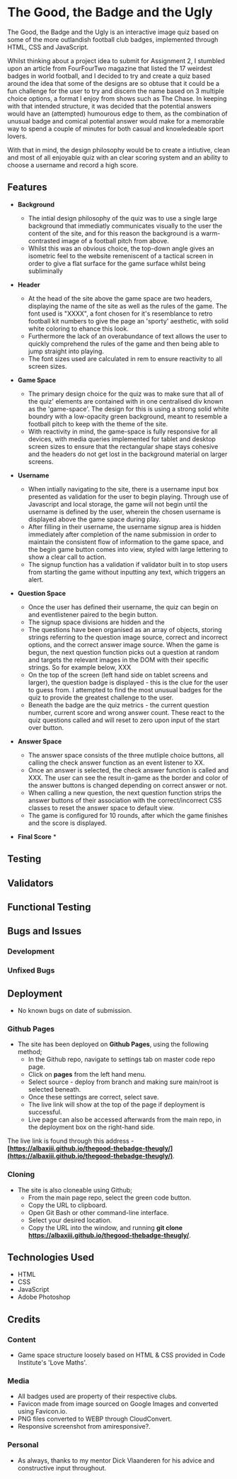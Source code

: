 # The Good, the Badge and the Ugly

The Good, the Badge and the Ugly is an interactive image quiz based on some of the more outlandish football club badges, implemented through HTML, CSS and JavaScript.

Whilst thinking about a project idea to submit for Assignment 2, I stumbled upon an article from FourFourTwo magazine that listed the 17 weirdest badges in world football, and I decided to try and create a quiz based around the idea that some of the designs are so obtuse that it could be a fun challenge for the user to try and discern the name based on 3 multiple choice options, a format I enjoy from shows such as The Chase. In keeping with that intended structure, it was decided that the potential answers would have an (attempted) humourous edge to them, as the combination of unusual badge and comical potential answer would make for a memorable way to spend a couple of minutes for both casual and knowledeable sport lovers.

With that in mind, the design philosophy would be to create a intiutive, clean and most of all enjoyable quiz with an clear scoring system and an ability to choose a username and record a high score.

## Features

* __Background__
    * The intial design philosophy of the quiz was to use a single large background that immediatly communicates visually to the user the content of the site, and for this reason the background is a warm-contrasted image of a football pitch from above. 
    * Whilst this was an obvious choice, the top-down angle gives an isometric feel to the website remeniscent of a tactical screen in order to give a flat surface for the game surface whilst being subliminally 

* __Header__
    * At the head of the site above the game space are two headers, displaying the name of the site as well as the rules of the game. The font used is "XXXX", a font chosen for it's resemblance to retro football kit numbers to give the page an 'sporty' aesthetic, with solid white coloring to ehance this look.
    * Furthermore the lack of an overabundance of text allows the user to quickly comprehend the rules of the game and then being able to jump straight into playing.
    * The font sizes used are calculated in rem to ensure reactivity to all screen sizes.

* __Game Space__
    * The primary design choice for the quiz was to make sure that all of the quiz' elements are contained with in one centralised div known as the 'game-space'. The design for this is using a strong solid white boundry with a low-opacity green background, meant to resemble a football pitch to keep with the theme of the site.
    * With reactivity in mind, the game-space is fully responsive for all devices, with media queries implemented for tablet and desktop screen sizes to ensure that the rectangular shape stays cohesive and the headers do not get lost in the background material on larger screens.

* __Username__
    * When intially navigating to the site, there is a username input box presented as validation for the user to begin playing. Through use of Javascript and local storage, the game will not begin until the username is defined by the user, wherein the chosen username is displayed above the game space during play.
    * After filling in their username, the username signup area is hidden immediately after completion of the name submission in order to maintain the consistent flow of information to the game space, and the begin game button comes into view, styled with large lettering to show a clear call to action.
    * The signup function has a validation if validator built in to stop users from starting the game without inputting any text, which triggers an alert.

* __Question Space__
    * Once the user has defined their username, the quiz can begin on and eventlistener paired to the begin button.
    * The signup space divisions are hidden and the 
    * The questions have been organised as an array of objects, storing strings referring to the question image source, correct and incorrect options, and the correct answer image source. When the game is begun, the next question function picks out a question at random and targets the relevant images in the DOM with their specific strings. So for example below, XXX
    * On the top of the screen (left hand side on tablet screens and larger), the question badge is displayed - this is the clue for the user to guess from. I attempted to find the most unusual badges for the quiz to provide the greatest challenge to the user. 
    * Beneath the badge are the quiz metrics - the current question number, current score and wrong answer count. These react to the quiz questions called and will reset to zero upon input of the start over button.

* __Answer Space__
    * The answer space consists of the three mutliple choice buttons, all calling the check answer function as an event listener to XX.
    * Once an answer is selected, the check answer function is called and XXX. The user can see the result in-game as the border and color of the answer buttons is changed depending on correct answer or not.
    * When calling a new question, the next question function strips the answer buttons of their association with the correct/incorrect CSS classes to reset the answer space to default view.
    * The game is configured for 10 rounds, after which the game finishes and the score is displayed.

* __Final Score__
    * 


## Testing

## Validators



## Functional Testing

## Bugs and Issues

### Development



### Unfixed Bugs

## Deployment

* No known bugs on date of submission.

### Github Pages

* The site has been deployed on __Github Pages__, using the following method;
    * In the Github repo, navigate to settings tab on master code repo page.
    * Click on __pages__ from the left hand menu.
    * Select source - deploy from branch and making sure main/root is selected beneath.
    * Once these settings are correct, select save.
    * The live link will show at the top of the page if deployment is successful.
    * Live page can also be accessed afterwards from the main repo, in the deployment box on the right-hand side.

The live link is found through this address - __[https://albaxiii.github.io/thegood-thebadge-theugly/](https://albaxiii.github.io/thegood-thebadge-theugly/)__.

### Cloning

* The site is also cloneable using Github;
    * From the main page repo, select the green code button.
    * Copy the URL to clipboard.
    * Open Git Bash or other command-line interface.
    * Select your desired location.
    * Copy the URL into the window, and running __git clone https://albaxiii.github.io/thegood-thebadge-theugly/__.

## Technologies Used
* HTML
* CSS
* JavaScript
* Adobe Photoshop

## Credits

### Content

* Game space structure loosely based on HTML & CSS provided in Code Institute's 'Love Maths'.

### Media
* All badges used are property of their respective clubs.
* Favicon made from image sourced on Google Images and converted using Favicon.io.
* PNG files converted to WEBP through CloudConvert.
* Responsive screenshot from amiresponsive?.

### Personal
* As always, thanks to my mentor Dick Vlaanderen for his advice and constructive input throughout.


